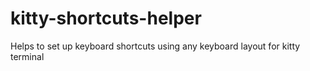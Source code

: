 # kitty-shortcuts-helper
Helps to set up keyboard shortcuts using any keyboard layout for kitty terminal
